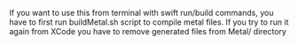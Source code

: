 If you want to use this from terminal with swift run/build commands, you have to first run buildMetal.sh script to compile metal files. If you try to run it again from XCode you have to remove generated files from Metal/ directory

